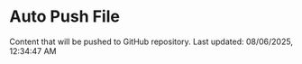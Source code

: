 # Auto Push File

Content that will be pushed to GitHub repository.
Last updated: 08/06/2025, 12:34:47 AM